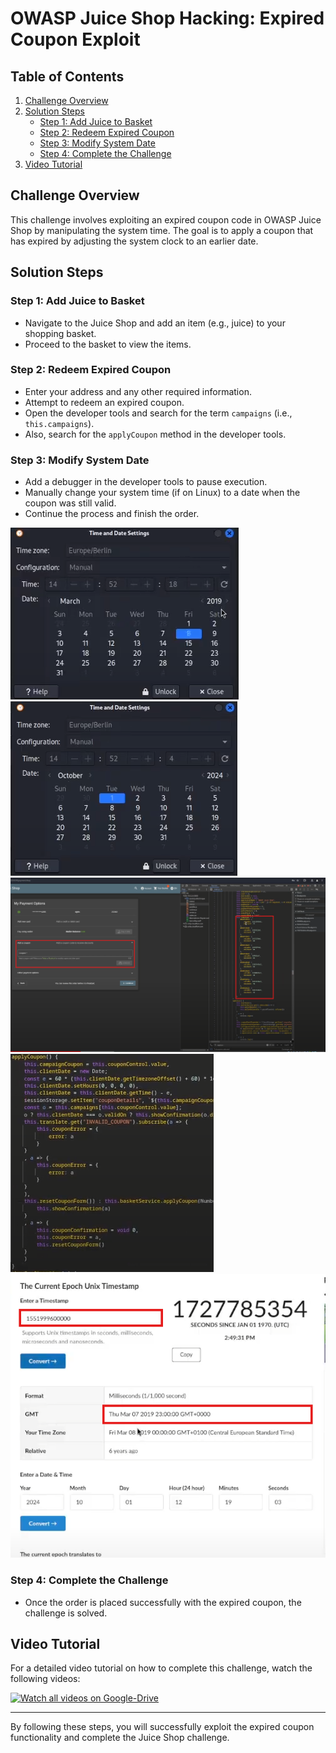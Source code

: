 # OWASP Juice Shop Hacking: Expired Coupon Exploit

## Table of Contents

1. [Challenge Overview](#challenge-overview)
2. [Solution Steps](#solution-steps)
   - [Step 1: Add Juice to Basket](#step-1-add-juice-to-basket)
   - [Step 2: Redeem Expired Coupon](#step-2-redeem-expired-coupon)
   - [Step 3: Modify System Date](#step-3-modify-system-date)
   - [Step 4: Complete the Challenge](#step-4-complete-the-challenge)
3. [Video Tutorial](#video-tutorial)

## Challenge Overview

This challenge involves exploiting an expired coupon code in OWASP Juice Shop by manipulating the system time. The goal is to apply a coupon that has expired by adjusting the system clock to an earlier date.

## Solution Steps

### Step 1: Add Juice to Basket

- Navigate to the Juice Shop and add an item (e.g., juice) to your shopping basket.
- Proceed to the basket to view the items.

### Step 2: Redeem Expired Coupon

- Enter your address and any other required information.
- Attempt to redeem an expired coupon.
- Open the developer tools and search for the term `campaigns` (i.e., `this.campaigns`).
- Also, search for the `applyCoupon` method in the developer tools.

### Step 3: Modify System Date

- Add a debugger in the developer tools to pause execution.
- Manually change your system time (if on Linux) to a date when the coupon was still valid.
- Continue the process and finish the order.

![Juice Shop Screenshot](assets/change-time-after.png)
![Juice Shop Screenshot](assets/change-time-before.png)
![Juice Shop Screenshot](assets/main-script-campaign.png)
![Juice Shop Screenshot](assets/main-script-important-code-path.png)
![Juice Shop Screenshot](assets/timestamp-of-coupon.png)

### Step 4: Complete the Challenge

- Once the order is placed successfully with the expired coupon, the challenge is solved.

## Video Tutorial

For a detailed video tutorial on how to complete this challenge, watch the following videos:

[![Watch all videos on Google-Drive](https://img.shields.io/badge/Watch-Video-blue)](https://drive.google.com/drive/folders/1ACwk1_sDCVEhfqRcqq-_Al0VCFSSfhQV?usp=sharing)

---

By following these steps, you will successfully exploit the expired coupon functionality and complete the Juice Shop challenge.
